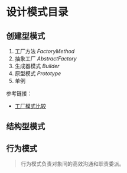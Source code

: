 # 设计模式目录

## 创建型模式

1. 工厂方法 _FactoryMethod_
2. 抽象工厂 _AbstractFactory_
3. 生成器模式 _Builder_
4. 原型模式 _Prototype_
5. 单例

参考链接：
- [工厂模式比较](https://refactoringguru.cn/design-patterns/factory-comparison)

## 结构型模式

## 行为模式
> 行为模式负责对象间的高效沟通和职责委派。

